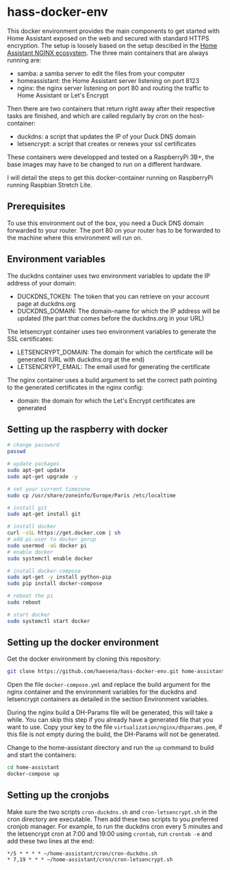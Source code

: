 # hass-docker-env

This docker environment provides the main components to get started with Home Assistant exposed on the web and secured with standard HTTPS encryption. The setup is loosely based on the setup descibed in the [Home Assistant NGINX ecosystem](https://www.home-assistant.io/docs/ecosystem/nginx/). The three main containers that are always running are:
* samba: a samba server to edit the files from your computer
* homeassistant: the Home Assistant server listening on port 8123
* nginx: the nginx server listening on port 80 and routing the traffic to Home Assistant or Let's Encrypt

Then there are two containers that return right away after their respective tasks are finished, and which are called regularly by cron on the host-container:
* duckdns: a script that updates the IP of your Duck DNS domain
* letsencrypt: a script that creates or renews your ssl certificates

These containers were developped and tested on a RaspberryPi 3B+, the base images may have to be changed to run on a different hardware.

I will detail the steps to get this docker-container running on RaspberryPi running Raspbian Stretch Lite.

## Prerequisites
To use this environment out of the box, you need a Duck DNS domain forwarded to your router. The port 80 on your router has to be forwarded to the machine where this environment will run on.

## Environment variables

The duckdns container uses two environment variables to update the IP address of your domain:
* DUCKDNS_TOKEN: The token that you can retrieve on your account page at duckdns.org
* DUCKDNS_DOMAIN: The domain-name for which the IP address will be updated (the part that comes before the duckdns.org in your URL)

The letsencrypt container uses two environment variables to generate the SSL certificates:
* LETSENCRYPT_DOMAIN: The domain for which the certificate will be generated (URL with duckdns.org at the end)
* LETSENCRYPT_EMAIL: The email used for generating the certificate

The nginx container uses a build argument to set the correct path pointing to the generated certificates in the nginx config:
* domain: the domain for which the Let's Encrypt certificates are generated

## Setting up the raspberry with docker

```bash
# change password
passwd

# update packages
sudo apt-get update
sudo apt-get upgrade -y

# set your current timezone
sudo cp /usr/share/zoneinfo/Europe/Paris /etc/localtime

# install git
sudo apt-get install git

# install docker
curl -sSL https://get.docker.com | sh
# add pi-user to docker gorup
sudo usermod -aG docker pi
# enable docker
sudo systemctl enable docker

# install docker-compose
sudo apt-get -y install python-pip
sudo pip install docker-compose

# reboot the pi
sudo reboot

# start docker
sudo systemctl start docker
```

## Setting up the docker environment
Get the docker environment by cloning this repository:

```bash
git clone https://github.com/haesena/hass-docker-env.git home-assistant
```

Open the file `docker-compose.yml` and replace the build argument for the nginx container and the environment variables for the duckdns and letsencrypt containers as detailed in the section Environment variables.

During the nginx build a DH-Params file will be generated, this will take a while. You can skip this step if you already have a generated file that you want to use. Copy your key to the file `virtualization/nginx/dhparams.pem`, if this file is not empty during the build, the DH-Params will not be generated.

Change to the home-assistant directory and run the `up` command to build and start the containers:

```bash
cd home-assistant
docker-compose up
```

## Setting up the cronjobs
Make sure the two scripts `cron-duckdns.sh` and `cron-letsencrypt.sh` in the cron directory are executable. Then add these two scripts to you preferred cronjob manager. For example, to run the duckdns cron every 5 minutes and the letsencrypt cron at 7:00 and 19:00 using `crontab`, run `crontab -e` and add these two lines at the end:

```
*/5 * * * * ~/home-assistant/cron/cron-duckdns.sh
* 7,19 * * * ~/home-assistant/cron/cron-letsencrypt.sh
```

